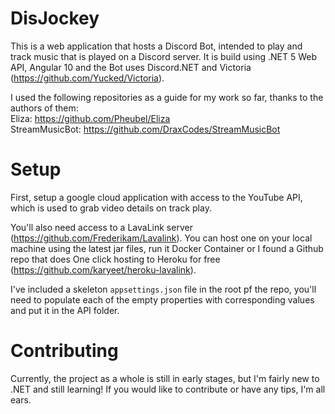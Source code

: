 # DisJockey

This is a web application that hosts a Discord Bot, intended to play and track music that is played on a Discord server. It is build using .NET 5 Web API, Angular 10 and the Bot uses Discord.NET and Victoria (https://github.com/Yucked/Victoria).

I used the following repositories as a guide for my work so far, thanks to the authors of them:  
Eliza: https://github.com/Pheubel/Eliza  
StreamMusicBot: https://github.com/DraxCodes/StreamMusicBot  

# Setup

First, setup a google cloud application with access to the YouTube API, which is used to grab video details on track play.

You'll also need access to a LavaLink server (https://github.com/Frederikam/Lavalink). You can host one on your local machine using the latest jar files, run it Docker Container or I found a Github repo that does One click hosting to Heroku for free (https://github.com/karyeet/heroku-lavalink).

I've included a skeleton `appsettings.json` file in the root pf the repo, you'll need to populate each of the empty properties with corresponding values and put it in the API folder.

# Contributing

Currently, the project as a whole is still in early stages, but I'm fairly new to .NET and still learning! If you would like to contribute or have any tips, I'm all ears.
